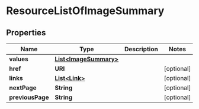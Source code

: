 

# ResourceListOfImageSummary


## Properties

Name | Type | Description | Notes
------------ | ------------- | ------------- | -------------
**values** | [**List&lt;ImageSummary&gt;**](ImageSummary.md) |  | 
**href** | **URI** |  |  [optional]
**links** | [**List&lt;Link&gt;**](Link.md) |  |  [optional]
**nextPage** | **String** |  |  [optional]
**previousPage** | **String** |  |  [optional]



